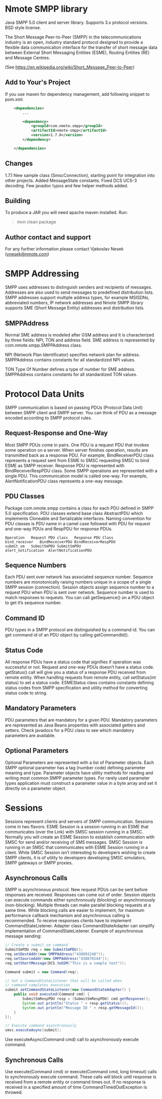 Nmote SMPP library
==================

Java SMPP 5.0 client and server library. Supports 3.x protocol versions. BSD style license.

The Short Message Peer-to-Peer (SMPP) in the telecommunications industry is an open, industry standard protocol designed to provide a flexible data communication interface for the transfer of short message data between External Short Messaging Entities (ESME), Routing Entities (RE) and Message Centres.

(See https://en.wikipedia.org/wiki/Short_Message_Peer-to-Peer)


Add to Your's Project
---------------------

If you use maven for dependency management, add following snippet to pom.xml:

```xml
	<dependencies>
		...

		<dependency>
			<groupId>com.nmote.smpp</groupId>
			<artifactId>nmote-smpp</artifactId>
			<version>1.7.0</version>
		</dependency>

	</dependencies>
```

Changes
-------

1.7.1 New sample class (SmscConnection), starting point for integration into other projects.
      Added MessageState constants. Fixed DCS UCS-3 decoding. Few javadoc typos and few
      helper methods added.

Building
--------
To produce a JAR you will need apache maven installed. Run:

> mvn clean package

Author contact and support
--------------------------
For any further information please contact Vjekoslav Nesek (vnesek@nmote.com)

SMPP Addressing
===============

SMPP uses addresses to distinguish senders and recipients of messages. Addresses are also used to send messages to predefined distribution lists. SMPP addresses support multiple address types, for example MSISDNs, abbreviated numbers, IP network addresses and
Nmote SMPP library supports SME (Short Message Entity) addresses and distribution lists.

SMPPAddress
-----------
Normal SME address is modeled after GSM address and it is characterized by three fields: NPI, TON and address field.
SME address is represented by com.nmote.smpp.SMPPAddress class.

NPI (Network Plan Identificator) specifies network plan for address. SMPPAddress contains constants for all standardized NPI values.

TON Type Of Number defines a type of number for SME address. SMPPAddress contains constants for all standardized TON values.

Protocol Data Units
===================
SMPP communication is based on passing PDUs (Protocol Data Unit) between SMPP client and SMPP server. You can think of PDU as a message encoded according to SMPP protocol rules.

Request-Response and One-Way
----------------------------
Most SMPP PDUs come in pairs. One PDU is a request PDU that invokes some operation on a server. When server finishes operation, results are transmitted back as a response PDU. For example, BindReceiverPDU class represents a request sent from ESME to SMSC requesting SMSC to bind ESME as SMPP receiver. Response PDU is represented with BindReceiverRespPDU class.
Some SMPP operations are represented with a single PDU. This communication model is called one-way. For example, AlertNotificationPDU class represents a one-way message.

PDU Classes
-----------
Package com.nmote.smpp contains a class for each PDU defined in SMPP 5.0 specification. PDU classes extend base class AbstractPDU which implements Cloneable and Serializable interfaces. Naming convention for PDU classes is PDU name in a camel case followed with PDU for request and one-way PDUs and RespPDU for response PDUs.

```
Operation	Request PDU class	Response PDU Class
bind_receiver	BindReceiverPDU	BindReceiverRespPDU
submit_sm	SubmitSmPDU	SubmitSmPDU
alert_notification	AlertNotificationPDU
```

Sequence Numbers
----------------
Each PDU sent over network has associated sequence number. Sequence numbers are monotonically raising numbers unique in a scope of a single SMPP session (connection). Session objects assign sequence number to a request PDU when PDU is sent over network.
Sequence number is used to match responses to requests. You can call getSequence() on a PDU object to get it’s sequence number.

Command ID
----------
PDU types in a SMPP protocol are distinguished by a command id. You can get command id of an PDU object by calling getCommandId().

Status Code
-----------
All response PDUs have a status code that signifies if operation was successful or not. Request and one-way PDUs doesn’t have a status code. getStatus() call will give you a status of a response PDU received from remote entity. When handling requests from remote entity, call setStatus(int status) to set a status code.
ESMEStatus class contains constants defining status codes from SMPP specification and utility method for converting status code to string.

Mandatory Parameters
--------------------
PDU parameters that are mandatory for a given PDU. Mandatory parameters are represented as Java Beans properties with associated getters and setters. Check javadocs for a PDU class to see which mandatory parameters are available.

Optional Parameters
-------------------
Optional Parameters are represented with a list of Parameter objects. Each SMPP optional parameter has a tag (number code) defining parameter meaning and type. Parameter objects have utility methods for reading and writing most common SMPP parameter types. For rarely used parameter types application must construct a parameter value in a byte array and set it directly on a parameter object.

Sessions
========
Sessions represent clients and servers of SMPP communication. Sessions come in two flavors:
ESME Session is a session running in an ESME that communicates (over the Link) with SMSC session running in a SMSC. Normally you will create an ESME Session to establish communication with SMSC for send and/or receiving of SMS messages.
SMSC Session is running in an SMSC that communicates with ESME Session running in a client. While SMSC Session isn’t interesting to developers wishing to create SMPP clients, it is of utility to developers developing SMSC simulators, SMPP gateways or SMPP proxies.

Asynchronous Calls
------------------
SMPP is asynchronous protocol. New request PDUs can be sent before responses are received. Responses can come out of order. Session objects can execute commands either synchronously (blocking) or asynchronously (non-blocking). Multiple threads can make parallel blocking requests at a same time.
While blocking calls are easier to implement, for maximum performance callback mechanism and asynchronous calling is recommended. To receive responses clients have to implement CommandStateListener. Adapter class CommandStateAdapter can simplify implementation of CommandStateListener.
Example of asynchronous message sending:

```java
// Create a submit_sm command
SubmitSmPDU req = new SubmitSmPDU();
req.setDestAddr(new SMPPAddress("438893248"));
req.setSourceAddr(new SMPPAddress("438876544"));
req.setShortMessage(DCS.toGSM("This is a sample text"));

Command submit = new Command(req);

// Set a CommandStateListener that will be called when
// command completes execution
submit.setCommandStateListener(new CommandStateAdapter() {
	public void executed(Command cmd) {
		SubmitSmRespPDU resp = (SubmitSmRespPDU) cmd.getResponse();
		System.out.println("Status " + resp.getStatus());
		System.out.println("Message ID " + resp.getMessageId());
	}
});

// Execute command asynchronously
smsc.executeAsync(submit);
````
Use executeAsync(Command cmd) call to asynchronously execute command.

Synchronous Calls
-----------------
Use execute(Command cmd) or execute(Command cmd, long timeout) calls to synchronously execute command. These calls will block until response is received from a remote entity or command times out.
If no response is received in a specified amount of time CommandTimedOutException is throwed.


